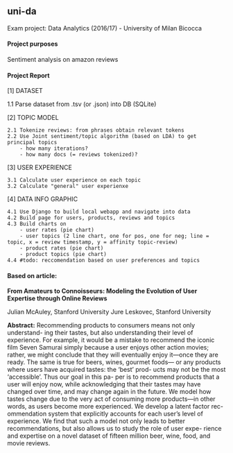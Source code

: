 ## uni-da

Exam project: Data Analytics (2016/17) - University of Milan Bicocca

#### Project purposes 

Sentiment analysis on amazon reviews

#### Project Report

[1] DATASET

1.1 Parse dataset from .tsv (or .json) into DB (SQLite)

[2] TOPIC MODEL

	2.1 Tokenize reviews: from phrases obtain relevant tokens
	2.2 Use Joint sentiment/topic algorithm (based on LDA) to get principal topics
	    - how many iterations?
	    - how many docs (= reviews tokenized)?

[3] USER EXPERIENCE

	3.1 Calculate user experience on each topic
	3.2 Calculate "general" user experienxe

[4] DATA INFO GRAPHIC

	4.1 Use Django to build local webapp and navigate into data
	4.2 Build page for users, products, reviews and topics
	4.3 Build charts on 
		- user rates (pie chart)
		- user topics (2 line chart, one for pos, one for neg; line = topic, x = review timestamp, y = affinity topic-review)
		- product rates (pie chart)
		- product topics (pie chart)
	4.4 #todo: reccomendation based on user preferences and topics
	

#### Based on article:

**From Amateurs to Connoisseurs: Modeling the Evolution of User Expertise through Online Reviews**

Julian McAuley, Stanford University
Jure Leskovec, Stanford University

**Abstract:** Recommending products to consumers means not only understand- ing their tastes, but also understanding their level of experience. For example, it would be a mistake to recommend the iconic film Seven Samurai simply because a user enjoys other action movies; rather, we might conclude that they will eventually enjoy it—once they are ready. The same is true for beers, wines, gourmet foods— or any products where users have acquired tastes: the ‘best’ prod- ucts may not be the most ‘accessible’. Thus our goal in this pa- per is to recommend products that a user will enjoy now, while acknowledging that their tastes may have changed over time, and may change again in the future. We model how tastes change due to the very act of consuming more products—in other words, as users become more experienced. We develop a latent factor rec- ommendation system that explicitly accounts for each user’s level of experience. We find that such a model not only leads to better recommendations, but also allows us to study the role of user expe- rience and expertise on a novel dataset of fifteen million beer, wine, food, and movie reviews.

